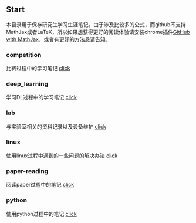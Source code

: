 ## Start

本目录用于保存研究生学习生涯笔记。由于涉及比较多的公式，而github不支持MathJax或者LaTeX，所以如果想获得更好的阅读体验请安装chrome插件[GitHub with MathJax](https://chrome.google.com/webstore/detail/github-with-mathjax/ioemnmodlmafdkllaclgeombjnmnbima)。或者有更好的方法恳请告知。

### competition

比赛过程中的学习笔记 [click](./competition)

### deep_learning

学习DL过程中的学习笔记 [click](./deep_learning)

### lab

与实验室相关的资料记录以及设备维护 [click](./lab)

### linux

使用linux过程中遇到的一些问题的解决办法 [click](./linux)

### paper-reading

阅读paper过程中的笔记 [click](./paper-reading)

### python

使用python过程中的笔记 [click](./python)
